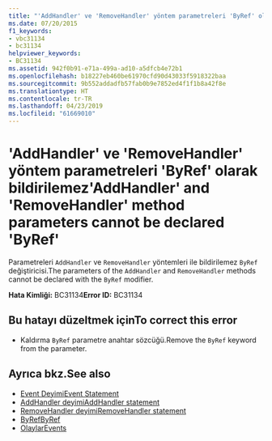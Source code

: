 ```yaml
---
title: "'AddHandler' ve 'RemoveHandler' yöntem parametreleri 'ByRef' olarak bildirilemez"
ms.date: 07/20/2015
f1_keywords:
- vbc31134
- bc31134
helpviewer_keywords:
- BC31134
ms.assetid: 942f0b91-e71a-499a-ad10-a5dfcb4e72b1
ms.openlocfilehash: b18227eb460be61970cfd90d43033f5918322baa
ms.sourcegitcommit: 9b552addadfb57fab0b9e7852ed4f1f1b8a42f8e
ms.translationtype: HT
ms.contentlocale: tr-TR
ms.lasthandoff: 04/23/2019
ms.locfileid: "61669010"
---
```

# <a name="addhandler-and-removehandler-method-parameters-cannot-be-declared-byref"></a><span data-ttu-id="aca5b-102">'AddHandler' ve 'RemoveHandler' yöntem parametreleri 'ByRef' olarak bildirilemez</span><span class="sxs-lookup"><span data-stu-id="aca5b-102">'AddHandler' and 'RemoveHandler' method parameters cannot be declared 'ByRef'</span></span>
<span data-ttu-id="aca5b-103">Parametreleri `AddHandler` ve `RemoveHandler` yöntemleri ile bildirilemez `ByRef` değiştiricisi.</span><span class="sxs-lookup"><span data-stu-id="aca5b-103">The parameters of the `AddHandler` and `RemoveHandler` methods cannot be declared with the `ByRef` modifier.</span></span>  
  
 <span data-ttu-id="aca5b-104">**Hata Kimliği:** BC31134</span><span class="sxs-lookup"><span data-stu-id="aca5b-104">**Error ID:** BC31134</span></span>  
  
## <a name="to-correct-this-error"></a><span data-ttu-id="aca5b-105">Bu hatayı düzeltmek için</span><span class="sxs-lookup"><span data-stu-id="aca5b-105">To correct this error</span></span>  
  
- <span data-ttu-id="aca5b-106">Kaldırma `ByRef` parametre anahtar sözcüğü.</span><span class="sxs-lookup"><span data-stu-id="aca5b-106">Remove the `ByRef` keyword from the parameter.</span></span>  
  
## <a name="see-also"></a><span data-ttu-id="aca5b-107">Ayrıca bkz.</span><span class="sxs-lookup"><span data-stu-id="aca5b-107">See also</span></span>

- [<span data-ttu-id="aca5b-108">Event Deyimi</span><span class="sxs-lookup"><span data-stu-id="aca5b-108">Event Statement</span></span>](../../visual-basic/language-reference/statements/event-statement.md)
- [<span data-ttu-id="aca5b-109">AddHandler deyimi</span><span class="sxs-lookup"><span data-stu-id="aca5b-109">AddHandler statement</span></span>](~/docs/visual-basic/language-reference/statements/addhandler-statement.md)
- [<span data-ttu-id="aca5b-110">RemoveHandler deyimi</span><span class="sxs-lookup"><span data-stu-id="aca5b-110">RemoveHandler statement</span></span>](~/docs/visual-basic/language-reference/statements/removehandler-statement.md)
- [<span data-ttu-id="aca5b-111">ByRef</span><span class="sxs-lookup"><span data-stu-id="aca5b-111">ByRef</span></span>](../../visual-basic/language-reference/modifiers/byref.md)
- [<span data-ttu-id="aca5b-112">Olaylar</span><span class="sxs-lookup"><span data-stu-id="aca5b-112">Events</span></span>](../../visual-basic/programming-guide/language-features/events/index.md)

